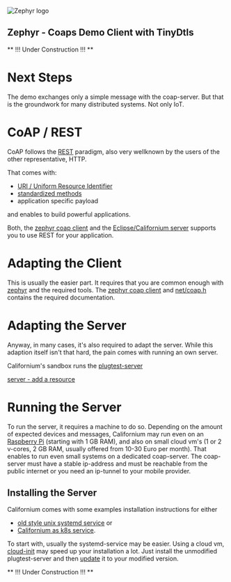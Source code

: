 ![Zephyr logo](https://github.com/zephyrproject-rtos/zephyr/raw/main/doc/_static/images/kite.png)

## Zephyr - Coaps Demo Client with TinyDtls

** !!! Under Construction !!! **

# Next Steps

The demo exchanges only a simple message with the coap-server. But that is the groundwork for many distributed systems. Not only IoT.

# CoAP / REST 

CoAP follows the [REST](https://de.wikipedia.org/wiki/Representational_State_Transfer) paradigm, also very wellknown by the users of the other representative, HTTP.

That comes with:

- [URI / Uniform Resource Identifier](https://de.wikipedia.org/wiki/Uniform_Resource_Identifier)
- [standardized methods](https://datatracker.ietf.org/doc/html/rfc7252#section-5.8) 
- application specific payload 

and enables to build powerful applications.

Both, the [zephyr coap client](https://github.com/zephyrproject-rtos/zephyr/tree/main/subsys/net/lib/coap) and the [Eclipse/Californium server](https://github.com/eclipse/californium/tree/main/californium-core#californium-cf---coap-core) supports you to use REST for your application.

# Adapting the Client

This is usually the easier part. It requires that you are common enough with [zephyr](https://www.zephyrproject.org/) and the required tools. The [zephyr coap client](https://github.com/zephyrproject-rtos/zephyr/tree/main/subsys/net/lib/coap) and [net/coap.h](https://github.com/zephyrproject-rtos/zephyr/blob/main/include/zephyr/net/coap.h) contains the required documentation.

# Adapting the Server

Anyway, in many cases, it's also required to adapt the server. While this adaption itself isn't that hard, the pain comes with running an own server.

Californium's sandbox runs the [plugtest-server](https://github.com/eclipse/californium/tree/main/demo-apps/cf-plugtest-server)

[server - add a resource](https://github.com/eclipse/californium/tree/main/californium-core#server---add-a-resource)

# Running the Server

To run the server, it requires a machine to do so. Depending on the amount of expected devices and messages, Californium may run even on an [Raspberry Pi](https://www.raspberrypi.com/products/) (starting with 1 GB RAM), and also on small cloud vm's (1 or 2 v-cores, 2 GB RAM, usually offered from 10-30 Euro per month). That enables to run even small systems on a dedicated coap-server. The coap-server must have a stable ip-address and must be reachable from the public internet or you need an ip-tunnel to your mobile provider.

## Installing the Server

Californium comes with some examples installation instructions for either 

- [old style unix systemd service](https://github.com/eclipse/californium/wiki/Californium-as-old-style-unix-systemd-service) or
- [Californium as k8s service](https://github.com/eclipse/californium/wiki/Californium-as-k8s-service).

To start with, usually the systemd-service may be easier. Using a cloud vm, [cloud-init](https://github.com/eclipse/californium/wiki/Californium-as-old-style-unix-systemd-service#cloud-init---automatic-cloud-vm-installation) may speed up your installation a lot. Just install the unmodified plugtest-server and then [update](https://github.com/eclipse/californium/wiki/Californium-as-old-style-unix-systemd-service#apply-jar-updates) it to your modified version.

** !!! Under Construction !!! **
